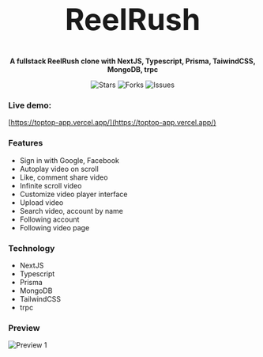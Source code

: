 <h1 align="center" style="font-size: 60px">ReelRush</h1>

<p align="center"><strong>A fullstack ReelRush clone with NextJS, Typescript, Prisma, TaiwindCSS, MongoDB, trpc</strong></p>

<p align="center">
  <img alt="Stars" src="https://badgen.net/github/stars/an678-mhg/tiktok-clone">
  <img alt="Forks" src="https://badgen.net/github/forks/an678-mhg/tiktok-clone">
  <img alt="Issues" src="https://badgen.net/github/issues/an678-mhg/tiktok-clone">
</p>

### Live demo: 

[https://toptop-app.vercel.app/](https://toptop-app.vercel.app/)

### Features

- Sign in with Google, Facebook
- Autoplay video on scroll
- Like, comment share video
- Infinite scroll video
- Customize video player interface
- Upload video
- Search video, account by name
- Following account
- Following video page

### Technology

- NextJS
- Typescript
- Prisma
- MongoDB
- TailwindCSS
- trpc

### Preview

![Preview 1](https://res.cloudinary.com/annnn/image/upload/v1670686322/home_page_tiktok_clone_n1zfs4.png)
